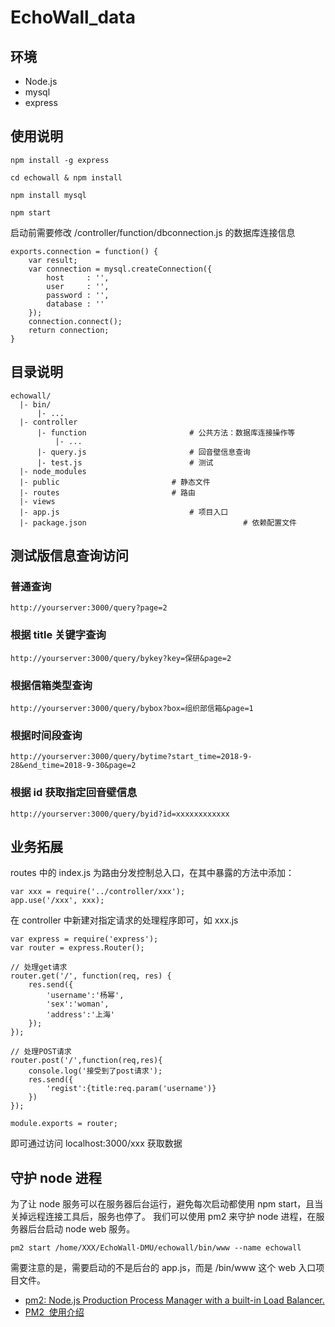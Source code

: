 # EchoWall_data

## 环境

- Node.js
- mysql
- express

## 使用说明

	npm install -g express

	cd echowall & npm install

	npm install mysql
	
	npm start

启动前需要修改 /controller/function/dbconnection.js 的数据库连接信息

	exports.connection = function() {
		var result;
		var connection = mysql.createConnection({
		  	host     : '',
		  	user     : '',
		  	password : '',
		  	database : ''
		});
		connection.connect();
		return connection;
	}

## 目录说明

	echowall/
	  |- bin/							
		  |- ...
	  |- controller
		  |- function						# 公共方法：数据库连接操作等
		  	  |- ...					
		  |- query.js						# 回音壁信息查询
		  |- test.js						# 测试
	  |- node_modules
	  |- public							# 静态文件
	  |- routes							# 路由
 	  |- views								
	  |- app.js 							# 项目入口
	  |- package.json                       			# 依赖配置文件

## 测试版信息查询访问

### 普通查询

	http://yourserver:3000/query?page=2

### 根据 title 关键字查询

	http://yourserver:3000/query/bykey?key=保研&page=2

### 根据信箱类型查询

	http://yourserver:3000/query/bybox?box=组织部信箱&page=1

### 根据时间段查询

	http://yourserver:3000/query/bytime?start_time=2018-9-28&end_time=2018-9-30&page=2
	
### 根据 id 获取指定回音壁信息

	http://yourserver:3000/query/byid?id=xxxxxxxxxxxx


## 业务拓展

routes 中的 index.js 为路由分发控制总入口，在其中暴露的方法中添加：

    var xxx = require('../controller/xxx');
    app.use('/xxx', xxx);

在 controller 中新建对指定请求的处理程序即可，如 xxx.js

	var express = require('express');
	var router = express.Router();

	// 处理get请求
	router.get('/', function(req, res) {
	    res.send({
	        'username':'杨幂',
	        'sex':'woman',
	        'address':'上海'
	    });
	});

	// 处理POST请求
	router.post('/',function(req,res){
	    console.log('接受到了post请求');
	    res.send({
	        'regist':{title:req.param('username')}
	    })
	});

	module.exports = router;

即可通过访问 localhost:3000/xxx 获取数据

## 守护 node 进程

为了让 node 服务可以在服务器后台运行，避免每次启动都使用 npm start，且当关掉远程连接工具后，服务也停了。
我们可以使用 pm2 来守护 node 进程，在服务器后台启动 node web 服务。

	pm2 start /home/XXX/EchoWall-DMU/echowall/bin/www --name echowall

需要注意的是，需要启动的不是后台的 app.js，而是 /bin/www 这个 web 入口项目文件。

- [pm2: Node.js Production Process Manager with a built-in Load Balancer.](https://github.com/Unitech/pm2)
- [PM2  使用介绍](https://segmentfault.com/a/1190000002539204)
